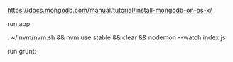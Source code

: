 https://docs.mongodb.com/manual/tutorial/install-mongodb-on-os-x/

run app:

 . ~/.nvm/nvm.sh && nvm use stable && clear && nodemon --watch index.js

 run grunt:
